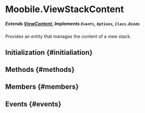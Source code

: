 Moobile.ViewStackContent
================================================================================
##### Extends [ViewContent](Docs/View/ViewContent.md), Implements `Events`, `Options`, `Class.Binds`

Provides an entity that manages the content of a view stack.

Initialization {#initialiation}
--------------------------------------------------------------------------------

Methods {#methods}
--------------------------------------------------------------------------------


Members {#members}
--------------------------------------------------------------------------------


Events {#events}
--------------------------------------------------------------------------------